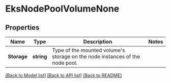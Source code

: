 # EksNodePoolVolumeNone

## Properties

Name | Type | Description | Notes
------------ | ------------- | ------------- | -------------
**Storage** | **string** | Type of the mounted volume&#39;s storage on the node instances of the node pool. | 

[[Back to Model list]](../README.md#documentation-for-models) [[Back to API list]](../README.md#documentation-for-api-endpoints) [[Back to README]](../README.md)


